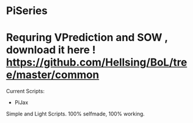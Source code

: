 PiSeries
========
Requring VPrediction and SOW , download it here ! 
https://github.com/Hellsing/BoL/tree/master/common
========
Current Scripts:
- PiJax


Simple and Light Scripts. 100% selfmade, 100% working.
